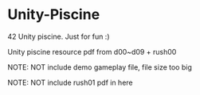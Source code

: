 # Unity-Piscine
42 Unity piscine. Just for fun :)

Unity piscine resource pdf from d00~d09 + rush00

NOTE: NOT include demo gameplay file, file size too big

NOTE: NOT include rush01 pdf in here

